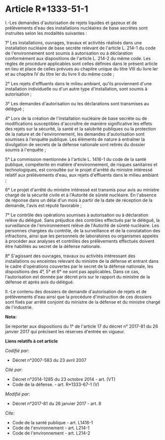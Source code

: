 # Article R*1333-51-1

I.-Les demandes d'autorisation de rejets liquides et gazeux et de prélèvements d'eau des installations nucléaires de base
secrètes sont instruites selon les modalités suivantes : 

1° Les installations, ouvrages, travaux et activités réalisés dans une installation nucléaire de base secrète relevant de
l'article L. 214-1 du code de l'environnement sont soumis à autorisation ou à déclaration conformément aux dispositions de
l'article L. 214-2 du même code. Les règles de procédure applicables sont celles définies dans le présent article en lieu et
place de celles prévues au chapitre unique du titre VIII du livre Ier et au chapitre IV du titre Ier du livre II du même
code ; 

2° Les rejets d'effluents dans le milieu ambiant, qu'ils proviennent d'une installation individuelle ou d'un autre type
d'installation, sont soumis à autorisation ; 

3° Les demandes d'autorisation ou les déclarations sont transmises au délégué ; 

4° Lors de la création de l'installation nucléaire de base secrète ou de modifications susceptibles d'accroître de manière
significative les effets des rejets sur la sécurité, la santé et la salubrité publiques ou la protection de la nature et de
l'environnement, les demandes d'autorisation sont soumises à l'enquête publique. Les éléments de nature à entraîner la
divulgation de secrets de la défense nationale sont retirés du dossier soumis à l'enquête ; 

5° La commission mentionnée à l'article L. 1416-1 du code de la santé publique, compétente en matière d'environnement, de
risques sanitaires et technologiques, est consultée sur le projet d'arrêté du ministre intéressé relatif aux prélèvements
d'eau, aux rejets d'effluents dans le milieu ambiant ; 

6° Le projet d'arrêté du ministre intéressé est transmis pour avis au ministre chargé de la sécurité civile et à l'Autorité
de sûreté nucléaire. En l'absence de réponse dans un délai d'un mois à partir de la date de réception de la demande, l'avis
est réputé favorable ; 

7° Le contrôle des opérations soumises à autorisation ou à déclaration relève du délégué. Sans préjudice des contrôles
effectués par le délégué, la surveillance de l'environnement relève de l'Autorité de sûreté nucléaire. Les personnes chargées
du contrôle, de la surveillance et de la constatation des infractions, ainsi que les personnels de laboratoires ou organismes
appelés à procéder aux analyses et contrôles des prélèvements effectués doivent être habilités au secret de la défense
nationale. 

8° S'agissant des ouvrages, travaux ou activités intéressant des installations ou enceintes relevant du ministre de la
défense et entrant dans le cadre d'opérations couvertes par le secret de la défense nationale, les dispositions des 4°, 5° et
6° ne sont pas applicables. Dans ce cas, l'autorisation est donnée par décret pris sur le rapport du ministre de la défense
et après avis du délégué. 

II.-Le contenu des dossiers de demande d'autorisation de rejets et de prélèvements d'eau ainsi que la procédure d'instruction
de ces dossiers sont fixés par arrêté conjoint du ministre de la défense et du ministre chargé de l'industrie.

**Nota:**

Se reporter aux dispositions du 1° de l'article 17 du décret n° 2017-81 du 26 janvier 2017 qui précisent les réserves
d'entrée en vigueur.

**Liens relatifs à cet article**

_Codifié par_:

  - Décret n°2007-583 du 23 avril 2007

_Cité par_:

  - Décret n°2014-1285 du 23 octobre 2014 - art. (VT)
  - Code de la défense. - art. R*1333-67-1 (V)

_Modifié par_:

  - Décret n°2017-81 du 26 janvier 2017 - art. 8

_Cite_:

  - Code de la santé publique - art. L1416-1
  - Code de l'environnement - art. L214-1
  - Code de l'environnement - art. L214-2
